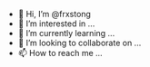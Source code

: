 - 👋 Hi, I’m @frxstong
- 👀 I’m interested in ...
- 🌱 I’m currently learning ...
- 💞️ I’m looking to collaborate on ...
- 📫 How to reach me ...

<!---
frxstong/frxstong is a ✨ special ✨ repository because its `README.md` (this file) appears on your GitHub profile.
You can click the Preview link to take a look at your changes.
--->
